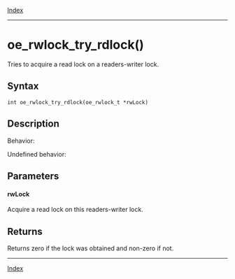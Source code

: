[Index](index.md)

---
# oe_rwlock_try_rdlock()

Tries to acquire a read lock on a readers-writer lock.

## Syntax

    int oe_rwlock_try_rdlock(oe_rwlock_t *rwLock)
## Description 

Behavior:

Undefined behavior:



## Parameters

#### rwLock

Acquire a read lock on this readers-writer lock.

## Returns

Returns zero if the lock was obtained and non-zero if not.

---
[Index](index.md)

